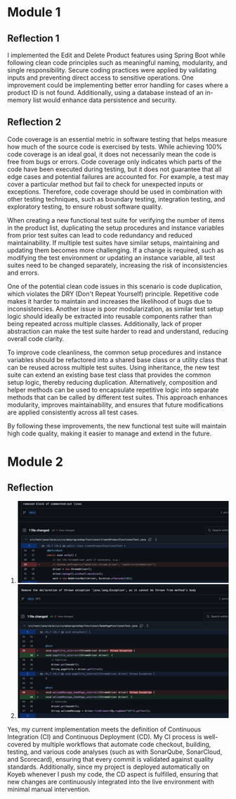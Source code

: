 # Module 1

## Reflection 1

I implemented the Edit and Delete Product features using Spring Boot while following clean code principles such as meaningful naming, modularity, and single responsibility. Secure coding practices were applied by validating inputs and preventing direct access to sensitive operations. One improvement could be implementing better error handling for cases where a product ID is not found. Additionally, using a database instead of an in-memory list would enhance data persistence and security.

## Reflection 2

Code coverage is an essential metric in software testing that helps measure how much of the source code is exercised by tests. While achieving 100% code coverage is an ideal goal, it does not necessarily mean the code is free from bugs or errors. Code coverage only indicates which parts of the code have been executed during testing, but it does not guarantee that all edge cases and potential failures are accounted for. For example, a test may cover a particular method but fail to check for unexpected inputs or exceptions. Therefore, code coverage should be used in combination with other testing techniques, such as boundary testing, integration testing, and exploratory testing, to ensure robust software quality.

When creating a new functional test suite for verifying the number of items in the product list, duplicating the setup procedures and instance variables from prior test suites can lead to code redundancy and reduced maintainability. If multiple test suites have similar setups, maintaining and updating them becomes more challenging. If a change is required, such as modifying the test environment or updating an instance variable, all test suites need to be changed separately, increasing the risk of inconsistencies and errors.

One of the potential clean code issues in this scenario is code duplication, which violates the DRY (Don't Repeat Yourself) principle. Repetitive code makes it harder to maintain and increases the likelihood of bugs due to inconsistencies. Another issue is poor modularization, as similar test setup logic should ideally be extracted into reusable components rather than being repeated across multiple classes. Additionally, lack of proper abstraction can make the test suite harder to read and understand, reducing overall code clarity.

To improve code cleanliness, the common setup procedures and instance variables should be refactored into a shared base class or a utility class that can be reused across multiple test suites. Using inheritance, the new test suite can extend an existing base test class that provides the common setup logic, thereby reducing duplication. Alternatively, composition and helper methods can be used to encapsulate repetitive logic into separate methods that can be called by different test suites. This approach enhances modularity, improves maintainability, and ensures that future modifications are applied consistently across all test cases.

By following these improvements, the new functional test suite will maintain high code quality, making it easier to manage and extend in the future.



# Module 2

## Reflection

1. ![App Screenshot](images/img.png)
2. ![App Screenshot](images/img_1.png)

Yes, my current implementation meets the definition of Continuous Integration (CI) and Continuous Deployment (CD). My CI process is well-covered by multiple workflows that automate code checkout, building, testing, and various code analyses (such as with SonarQube, SonarCloud, and Scorecard), ensuring that every commit is validated against quality standards. Additionally, since my project is deployed automatically on Koyeb whenever I push my code, the CD aspect is fulfilled, ensuring that new changes are continuously integrated into the live environment with minimal manual intervention.